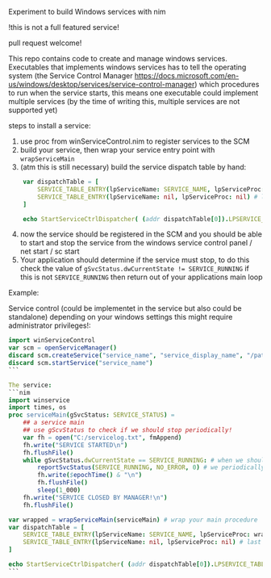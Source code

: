 Experiment to build Windows services with nim

!this is not a full featured service!

pull request welcome!

This repo contains code to create and manage windows services.
Executables that implements windows services has to tell the 
operating system (the Service Control Manager https://docs.microsoft.com/en-us/windows/desktop/services/service-control-manager) 
which procedures to run when the service starts, this means one executable could implement
multiple services (by the time of writing this, multiple services are not supported yet)

steps to install a service:

1. use proc from winServiceControl.nim to register services to the SCM
2. build your service, then wrap your service entry point with `wrapServiceMain`
3. (atm this is still necessary) build the service dispatch table by hand: 
```nim
    var dispatchTable = [
        SERVICE_TABLE_ENTRY(lpServiceName: SERVICE_NAME, lpServiceProc: wrapServiceMain(serviceMain)),
        SERVICE_TABLE_ENTRY(lpServiceName: nil, lpServiceProc: nil) # last entry must be nil
    ]

    echo StartServiceCtrlDispatcher( (addr dispatchTable[0]).LPSERVICE_TABLE_ENTRY)
```
4. now the service should be registered in the SCM and you should be able to start and stop the service
   from the windows service control panel / net start / sc start
5. Your application should determine if the service must stop, to do this check the value of
   `gSvcStatus.dwCurrentState != SERVICE_RUNNING` if this is not `SERVICE_RUNNING` then return out of   your applications main loop 

Example:

Service control (could be implementet in the service but also could be standalone)
depending on your windows settings this might require administrator privileges!:

````nim
import winServiceControl
var scm = openServiceManager()
discard scm.createService("service_name", "service_display_name", "/path/to/service.exe")
discard scm.startService("service_name")
```

The service:
```nim
import winservice
import times, os
proc serviceMain(gSvcStatus: SERVICE_STATUS) =
    ## a service main
    ## use gScvStatus to check if we should stop periodically!
    var fh = open("C:/servicelog.txt", fmAppend)
    fh.write("SERVICE STARTED\n")
    fh.flushFile()
    while gSvcStatus.dwCurrentState == SERVICE_RUNNING: # when we should stop this evaluates to false
        reportSvcStatus(SERVICE_RUNNING, NO_ERROR, 0) # we periodically tell the SCM that we're running
        fh.write($epochTime() & "\n")
        fh.flushFile()
        sleep(1_000)   
    fh.write("SERVICE CLOSED BY MANAGER!\n")
    fh.flushFile()

var wrapped = wrapServiceMain(serviceMain) # wrap your main procedure
var dispatchTable = [
    SERVICE_TABLE_ENTRY(lpServiceName: SERVICE_NAME, lpServiceProc: wrapped),
    SERVICE_TABLE_ENTRY(lpServiceName: nil, lpServiceProc: nil) # last entry must be nil
]

echo StartServiceCtrlDispatcher( (addr dispatchTable[0]).LPSERVICE_TABLE_ENTRY)
```  

